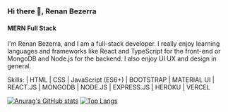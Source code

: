 ### Hi there 👋, Renan Bezerra
#### MERN Full Stack
I'm Renan Bezerra, and I am a full-stack developer.
I really enjoy learning languages and frameworks like React and TypeScript for the front-end or MongoDB and Node.js for the backend. I also enjoy UI UX and design in general.

Skills: | HTML | CSS | JavaScript (ES6+) | BOOTSTRAP | MATERIAL UI | REACT.JS | MONGODB | NODE.JS | EXPRESS.JS | HEROKU | VERCEL

[![Anurag's GitHub stats](https://github-readme-stats.vercel.app/api?username=renanbezerraenes)](https://github.com/anuraghazra/github-readme-stats)
[![Top Langs](https://github-readme-stats.vercel.app/api/top-langs/?username=renanbezerraenes&layout=compact)](https://github.com/anuraghazra/github-readme-stats)
